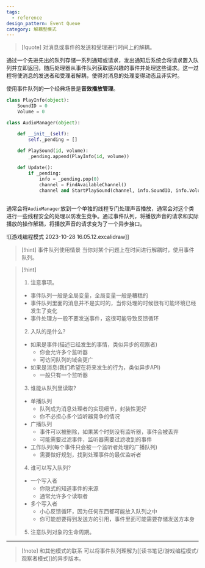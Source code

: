```yaml
---
tags:
  - reference
design_pattern: Event Queue
category: 解耦型模式
---
```

> [!quote]
   对消息或事件的发送和受理进行时间上的解耦。
  > 
   通过一个先进先出的队列存储一系列通知或请求，发出通知后系统会将请求置入队列并立即返回，随后处理器从事件队列获取感兴趣的事件并处理这些请求。这一过程将使消息的发送者和受理者解耦，使得对消息的处理变得动态且非实时。

使用事件队列的一个经典场景是**音效播放管理**。

```python
class PlayInfo(object):
	SoundID = 0
	Volume = 0

class AudioManager(object):

	def __init__(self):
		self._pending = []
		
	def PlaySound(id, volume):
		_pending.append(PlayInfo(id, volume))

	def Update():
		if _pending:
			info = _pending.pop(0)
			channel = FindAvailableChannel()
			channel and StartPlaySound(channel, info.SoundID, info.Volume)
			
```

通常会将`AudioManager`放到一个单独的线程专门处理声音播放，通常会对这个类进行一些线程安全的处理以防发生竞争。通过事件队列，将播放声音的请求和实际播放的操作解耦，将播放声音的请求变为了一个异步接口。

![[游戏编程模式 2023-10-28 16.05.12.excalidraw]]

> [!hint] 事件队列使用情景
   当你对某个问题上在时间进行解耦时，使用事件队列。

> [!hint]
> 1. 注意事项。
>	- 事件队列一般是全局变量，全局变量一般是糟糕的
>	- 事件队列里面的消息并不是实时的，当你处理的时候很有可能环境已经发生了变化
>	- 事件处理方一般不要发送事件，这很可能导致反馈循环
> 2. 入队的是什么?
>	- 如果是事件(描述已经发生的事情，类似异步的观察者)
>		- 你会允许多个监听器
>		- 可访问队列的域会更广
>	- 如果是消息(我们希望在将来发生的行为，类似异步API)
>		- 一般只有一个监听器
> 3. 谁能从队列里读取?
>	- 单播队列
>		- 队列成为消息处理者的实现细节，封装性更好
>		- 你不必担心多个监听器竞争的情况
>	- 广播队列
>		- 事件可以被删除，如果某个时刻没有监听器，事件会被丢弃
>		- 可能需要过滤事件，监听器需要过滤收到的事件
>	- 工作队列(每个事件只会被一个监听者处理的广播队列)
>		- 需要做好规划，找到处理事件的最优监听者
> 4. 谁可以写入队列?
>	- 一个写入者
>		- 你隐式的知道事件的来源
>		- 通常允许多个读取者
>	- 多个写入者
>		- 小心反馈循环，因为任何东西都可能放入队列之中
>		- 你可能想要得到发送方的引用，事件里面可能需要存储发送方本身
> 5. 注意队列对象的生命周期。

---

> [!note] 和其他模式的联系
> 可以将事件队列理解为[[读书笔记/游戏编程模式/观察者模式]]的异步版本。